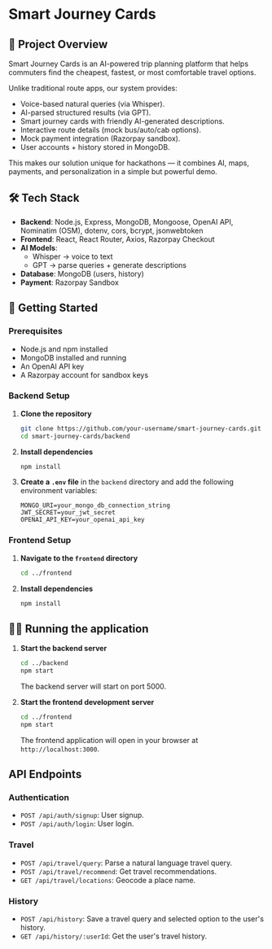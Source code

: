 
# Smart Journey Cards

## 🚀 Project Overview

Smart Journey Cards is an AI-powered trip planning platform that helps commuters find the cheapest, fastest, or most comfortable travel options.

Unlike traditional route apps, our system provides:

- Voice-based natural queries (via Whisper).
- AI-parsed structured results (via GPT).
- Smart journey cards with friendly AI-generated descriptions.
- Interactive route details (mock bus/auto/cab options).
- Mock payment integration (Razorpay sandbox).
- User accounts + history stored in MongoDB.

This makes our solution unique for hackathons — it combines AI, maps, payments, and personalization in a simple but powerful demo.

## 🛠️ Tech Stack

- **Backend**: Node.js, Express, MongoDB, Mongoose, OpenAI API, Nominatim (OSM), dotenv, cors, bcrypt, jsonwebtoken
- **Frontend**: React, React Router, Axios, Razorpay Checkout
- **AI Models**:
  - Whisper → voice to text
  - GPT → parse queries + generate descriptions
- **Database**: MongoDB (users, history)
- **Payment**: Razorpay Sandbox

## 🏁 Getting Started

### Prerequisites

- Node.js and npm installed
- MongoDB installed and running
- An OpenAI API key
- A Razorpay account for sandbox keys

### Backend Setup

1. **Clone the repository**

   ```bash
   git clone https://github.com/your-username/smart-journey-cards.git
   cd smart-journey-cards/backend
   ```

2. **Install dependencies**

   ```bash
   npm install
   ```

3. **Create a `.env` file** in the `backend` directory and add the following environment variables:

   ```
   MONGO_URI=your_mongo_db_connection_string
   JWT_SECRET=your_jwt_secret
   OPENAI_API_KEY=your_openai_api_key
   ```

### Frontend Setup

1. **Navigate to the `frontend` directory**

   ```bash
   cd ../frontend
   ```

2. **Install dependencies**

   ```bash
   npm install
   ```

## 🏃‍➡️ Running the application

1. **Start the backend server**

   ```bash
   cd ../backend
   npm start
   ```

   The backend server will start on port 5000.

2. **Start the frontend development server**

   ```bash
   cd ../frontend
   npm start
   ```

   The frontend application will open in your browser at `http://localhost:3000`.

##  API Endpoints

### Authentication

- `POST /api/auth/signup`: User signup.
- `POST /api/auth/login`: User login.

### Travel

- `POST /api/travel/query`: Parse a natural language travel query.
- `POST /api/travel/recommend`: Get travel recommendations.
- `GET /api/travel/locations`: Geocode a place name.

### History

- `POST /api/history`: Save a travel query and selected option to the user's history.
- `GET /api/history/:userId`: Get the user's travel history.
